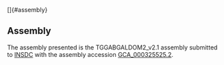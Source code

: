 []{#assembly}

Assembly
--------

The assembly presented is the TGGABGALDOM2\_v2.1 assembly submitted to
[INSDC](http://www.insdc.org) with the assembly accession
[GCA\_000325525.2](http://www.ebi.ac.uk/ena/data/view/GCA_000325525.2).
